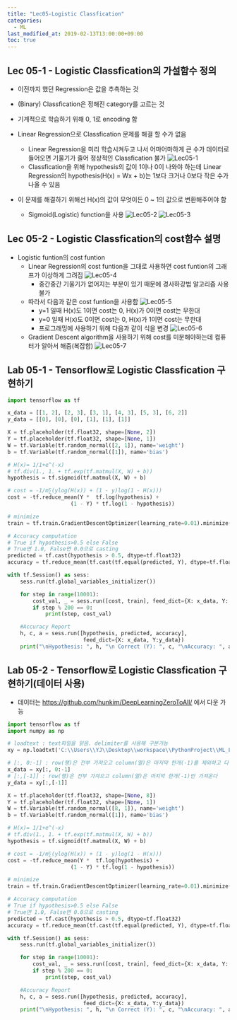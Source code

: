 ```yaml
---
title: "Lec05-Logistic Classfication"
categories:
  - ML
last_modified_at: 2019-02-13T13:00:00+09:00
toc: true
---
```


## Lec 05-1 - Logistic Classfication의 가설함수 정의

  - 이전까지 했던 Regression은 값을 추측하는 것
  - (Binary) Classfication은 정해진 category를 고르는 것
  - 기계적으로 학습하기 위해 0, 1로 encoding 함

  - Linear Regression으로 Classfication 문제를 해결 할 수가 없음
    - Linear Regression을 미리 학습시켜두고 나서 어마어마하게 큰 수가 데이터로 들어오면 기울기가 줄어 정상적인 Classfication 불가
    ![Lec05-1](/assets/image/Lec05-1.JPG)
    - Classfication을 위해 hypothesis의 값이 1이나 0이 나와야 하는데 Linear Regression의 hypothesis(H(x) = Wx + b)는 1보다 크거나 0보다 작은 수가 나올 수 있음

  - 이 문제를 해결하기 위해선 H(x)의 값이 무엇이든 0 ~ 1의 값으로 변환해주어야 함
    - Sigmoid(Logistic) function을 사용
    ![Lec05-2](/assets/image/Lec05-2.JPG)
    ![Lec05-3](/assets/image/Lec05-3.JPG)

## Lec 05-2 - Logistic Classfication의 cost함수 설명

  - Logistic funtion의 cost funtion
    - Linear Regression의 cost funtion을 그대로 사용하면 cost funtion의 그래프가 이상하게 그려짐
    ![Lec05-4](/assets/image/Lec05-4.JPG)
      - 중간중간 기울기가 없어지는 부분이 있기 때문에 경사하강법 알고리즘 사용 불가
    - 따라서 다음과 같은 cost funtion을 사용함
    ![Lec05-5](/assets/image/Lec05-5.JPG)
      - y=1 일때 H(x)도 1이면 cost는 0, H(x)가 0이면 cost는 무한대
      - y=0 일때 H(x)도 0이면 cost는 0, H(x)가 1이면 cost는 무한대
      - 프로그래밍에 사용하기 위해 다음과 같이 식을 변경
      ![Lec05-6](/assets/image/Lec05-6.JPG)
    - Gradient Descent algorithm을 사용하기 위해 cost를 미분해야하는데 컴퓨터가 알아서 해줌(복잡함)
    ![Lec05-7](/assets/image/Lec05-7.JPG)

## Lab 05-1 - Tensorflow로 Logistic Classfication 구현하기

  ```python
  import tensorflow as tf

  x_data = [[1, 2], [2, 3], [3, 1], [4, 3], [5, 3], [6, 2]]
  y_data = [[0], [0], [0], [1], [1], [1]]

  X = tf.placeholder(tf.float32, shape=[None, 2])
  Y = tf.placeholder(tf.float32, shape=[None, 1])
  W = tf.Variable(tf.random_normal([2, 1]), name='weight')
  b = tf.Variable(tf.random_normal([1]), name='bias')

  # H(x)= 1/1+e^(-x)
  # tf.div(1., 1. + tf.exp(tf.matmul(X, W) + b))
  hypothesis = tf.sigmoid(tf.matmul(X, W) + b)

  # cost = -1/m∑(ylog(H(x)) + (1 - y)log(1 - H(x)))
  cost = -tf.reduce_mean(Y *  tf.log(hypothesis) +
                      (1 - Y) * tf.log(1 - hypothesis))

  # minimize
  train = tf.train.GradientDescentOptimizer(learning_rate=0.01).minimize(cost)

  # Accuracy computation
  # True if hypothesis>0.5 else False
  # True면 1.0, False면 0.0으로 casting
  predicted = tf.cast(hypothesis > 0.5, dtype=tf.float32)
  accuracy = tf.reduce_mean(tf.cast(tf.equal(predicted, Y), dtype=tf.float32))

  with tf.Session() as sess:
      sess.run(tf.global_variables_initializer())

      for step in range(10001):
          cost_val, _ = sess.run([cost, train], feed_dict={X: x_data, Y: y_data})
          if step % 200 == 0:
              print(step, cost_val)

      #Accuracy Report
      h, c, a = sess.run([hypothesis, predicted, accuracy],
                          feed_dict={X: x_data, Y:y_data})
      print("\nHypothesis: ", h, "\n Correct (Y): ", c, "\nAccuracy: ", a)

  ```

## Lab 05-2 - Tensorflow로 Logistic Classfication 구현하기(데이터 사용)

  - 데이터는 https://github.com/hunkim/DeepLearningZeroToAll/ 에서 다운 가능

  ```python
  import tensorflow as tf
  import numpy as np

  # loadtext : text파일을 읽음. delimiter를 사용해 구분가능
  xy = np.loadtxt('C:\\Users\\YJ\\Desktop\\workspace\\PythonProject\\ML_Lec\\Lec05 - Tensorflow로 Logistic Classification 구현하기\\data-03-diabetes.csv', delimiter=',', dtype=np.float32)

  # [:, 0:-1] : row(행)은 전부 가져오고 column(열)은 마지막 한개(-1)를 제외하고 다 가져온다.
  x_data = xy[:, 0:-1]
  # [:,[-1]] : row(행)은 전부 가져오고 column(열)은 마지막 한개(-1)만 가져온다
  y_data = xy[:,[-1]]

  X = tf.placeholder(tf.float32, shape=[None, 8])
  Y = tf.placeholder(tf.float32, shape=[None, 1])
  W = tf.Variable(tf.random_normal([8, 1]), name='weight')
  b = tf.Variable(tf.random_normal([1]), name='bias')

  # H(x)= 1/1+e^(-x)
  # tf.div(1., 1. + tf.exp(tf.matmul(X, W) + b))
  hypothesis = tf.sigmoid(tf.matmul(X, W) + b)

  # cost = -1/m∑(ylog(H(x)) + (1 - y)log(1 - H(x)))
  cost = -tf.reduce_mean(Y *  tf.log(hypothesis) +
                      (1 - Y) * tf.log(1 - hypothesis))

  # minimize
  train = tf.train.GradientDescentOptimizer(learning_rate=0.01).minimize(cost)

  # Accuracy computation
  # True if hypothesis>0.5 else False
  # True면 1.0, False면 0.0으로 casting
  predicted = tf.cast(hypothesis > 0.5, dtype=tf.float32)
  accuracy = tf.reduce_mean(tf.cast(tf.equal(predicted, Y), dtype=tf.float32))

  with tf.Session() as sess:
      sess.run(tf.global_variables_initializer())

      for step in range(10001):
          cost_val, _ = sess.run([cost, train], feed_dict={X: x_data, Y: y_data})
          if step % 200 == 0:
              print(step, cost_val)

      #Accuracy Report
      h, c, a = sess.run([hypothesis, predicted, accuracy],
                          feed_dict={X: x_data, Y:y_data})
      print("\nHypothesis: ", h, "\n Correct (Y): ", c, "\nAccuracy: ", a)

  ```
